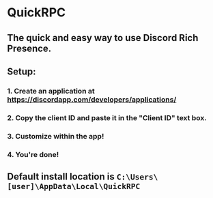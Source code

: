 # QuickRPC

## The quick and easy way to use Discord Rich Presence.

## Setup:

### 1. Create an application at https://discordapp.com/developers/applications/

### 2. Copy the client ID and paste it in the "Client ID" text box.

### 3. Customize within the app!

### 4. You're done!


## Default install location is `C:\Users\[user]\AppData\Local\QuickRPC`
